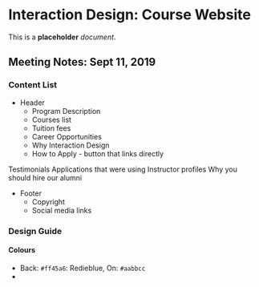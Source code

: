 # Interaction Design: Course Website

This is a **placeholder** _document_.


## Meeting Notes: Sept 11, 2019

### Content List

- Header
  - Program Description
  - Courses list 
  - Tuition fees
  - Career Opportunities
  - Why Interaction Design
  - How to Apply - button that links directly

Testimonials
Applications that were using
Instructor profiles
Why you should hire our alumni
- Footer
  - Copyright
  - Social media links

### Design Guide

#### Colours
- Back: `#ff45a6`: Redieblue, On: `#aabbcc`
- 